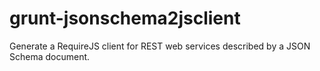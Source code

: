 # grunt-jsonschema2jsclient
Generate a RequireJS client for REST web services described by a JSON Schema document.
